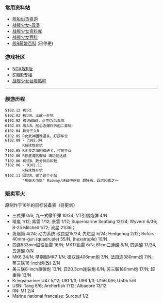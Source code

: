 ### 常用资料站

* [舰船出货查询][1]
* [战舰少女-母港][2]
* [战舰少女资料库][3]
* [战舰少女百科][4]
* [舰R萌娘百科][5] (已停更)

### 游戏社区

* [NGA舰R版][6]
* [S1舰R专楼][7]
* [战舰少女台服贴吧][8]

---

### 舰游历程

```
5102.12 初识C
6102.02 初识R，无故一弃坑
6102.02 初识WOWS，点亮CV后弃坑
6102.03 再入R，然心态爆炸拆船二弃坑
6102.04 新号三入R
6102.05 R女武神困难通关，打捞毕业
6102.09 - 7102.04 
        R持续性弃坑
7102.05 R无畏之海困难通关，打捞毕业
7102.06 R铁底湾防御战 满功勋达成
7102.06 初试B，数分钟后卸载
7102.06 - 9102.11 
        R持续性弃坑
9102.11 回坑R，做了这个小站
        "舰娘大电影" Midway/决战中途岛 超好看，回坑因素之一
```

### 贩卖军火

原制作于16年的目标装备表（待更新）

- 三式弾 0/6; 九一式徹甲弾 10/24; VT引信炮弹 4/N
- 晴嵐 1/12; 紫雲 1/12; 景雲 1/12; Supermarine Seafang 13/24; Wyvern 6/36; B-25 Mitchell 1/72; 流星 21/36； 
- 发烟筒 4/24; 动力系统 改良型15/24, 先进型 5/24; Hedgehog 2/12; Bofors-40mm-gun (quadruple) 55/N, (hexatruple) 10/N.
- 四连533mm磁性鱼雷 16/N; MK17鱼雷 6/N; 61cm三連酸 8/N, 四連酸 17/24, 五連酸 0/N
- MK6 24/N; 早期型MK7 1/N; 德双连406mm炮 3/N; 法四连380mm炮 7/N; 英三联16-inch炮(改) 2/N
- 美三联8-inch重弹炮 13/N; 日20.3cm连装炮 6/N; 苏三联180mm炮 17/N; 超重弹 13/N
- Kriegsmarine: U47 5/12; U81 1/3; U96 1/3; U156 0/6; U505 5/6
- USN: Tang 6/6; Archerfish 7/12; Albacore 13/12
- RN: M1 2/4
- Marine national francaise: Surcouf 1/2


[1]: http://www.jianrmod.cn/index.html
[2]: https://hp.twintails.xyz/
[3]: http://js.ntwikis.com/
[4]: https://www.zjsnrwiki.com/wiki/%E9%A6%96%E9%A1%B5
[5]: https://zh.moegirl.org/%E6%88%98%E8%88%B0%E5%B0%91%E5%A5%B3
[6]: http://bbs.ngacn.cc/thread.php?fid=-149110
[7]: http://bbs.saraba1st.com/2b/thread-1065797-1-1.html
[8]: https://wapp.baidu.com/mo/q/f?kw=%E6%88%98%E8%88%B0%E5%B0%91%E5%A5%B3%E5%8F%B0%E6%9C%8D&ie=utf-8
